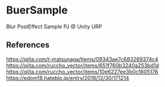 # BuerSample
Blur PostEffect Sample PJ @ Unity URP

## References
https://qiita.com/t-matsunaga/items/09343ae7c683269374c4  
https://qiita.com/ruccho_vector/items/651f760b3240a253bd1d  
https://qiita.com/ruccho_vector/items/10e6227ee3b0c1605176  
https://edom18.hateblo.jp/entry/2018/12/30/171214  
